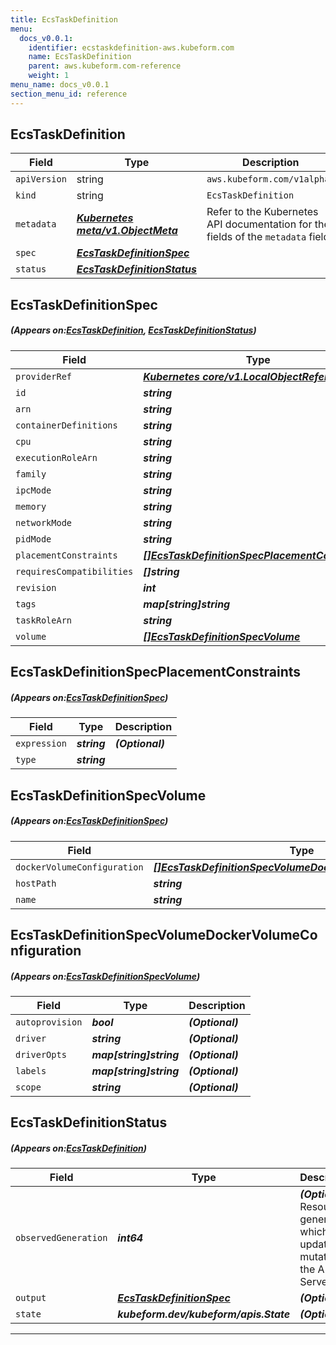 ```yaml
---
title: EcsTaskDefinition
menu:
  docs_v0.0.1:
    identifier: ecstaskdefinition-aws.kubeform.com
    name: EcsTaskDefinition
    parent: aws.kubeform.com-reference
    weight: 1
menu_name: docs_v0.0.1
section_menu_id: reference
---
```


## EcsTaskDefinition
| Field | Type | Description |
| ------ | ----- | ----------- |
| `apiVersion` | string | `aws.kubeform.com/v1alpha1` |
|    `kind` | string | `EcsTaskDefinition` |
| `metadata` | ***[Kubernetes meta/v1.ObjectMeta](https://kubernetes.io/docs/reference/generated/kubernetes-api/v1.13/#objectmeta-v1-meta)***|Refer to the Kubernetes API documentation for the fields of the `metadata` field.|
| `spec` | ***[EcsTaskDefinitionSpec](#EcsTaskDefinitionSpec)***||
| `status` | ***[EcsTaskDefinitionStatus](#EcsTaskDefinitionStatus)***||
## EcsTaskDefinitionSpec
##### (Appears on:[EcsTaskDefinition](#EcsTaskDefinition), [EcsTaskDefinitionStatus](#EcsTaskDefinitionStatus))
| Field | Type | Description |
| ------ | ----- | ----------- |
| `providerRef` | ***[Kubernetes core/v1.LocalObjectReference](https://kubernetes.io/docs/reference/generated/kubernetes-api/v1.13/#localobjectreference-v1-core)***||
| `id` | ***string***||
| `arn` | ***string***| ***(Optional)*** |
| `containerDefinitions` | ***string***||
| `cpu` | ***string***| ***(Optional)*** |
| `executionRoleArn` | ***string***| ***(Optional)*** |
| `family` | ***string***||
| `ipcMode` | ***string***| ***(Optional)*** |
| `memory` | ***string***| ***(Optional)*** |
| `networkMode` | ***string***| ***(Optional)*** |
| `pidMode` | ***string***| ***(Optional)*** |
| `placementConstraints` | ***[[]EcsTaskDefinitionSpecPlacementConstraints](#EcsTaskDefinitionSpecPlacementConstraints)***| ***(Optional)*** |
| `requiresCompatibilities` | ***[]string***| ***(Optional)*** |
| `revision` | ***int***| ***(Optional)*** |
| `tags` | ***map[string]string***| ***(Optional)*** |
| `taskRoleArn` | ***string***| ***(Optional)*** |
| `volume` | ***[[]EcsTaskDefinitionSpecVolume](#EcsTaskDefinitionSpecVolume)***| ***(Optional)*** |
## EcsTaskDefinitionSpecPlacementConstraints
##### (Appears on:[EcsTaskDefinitionSpec](#EcsTaskDefinitionSpec))
| Field | Type | Description |
| ------ | ----- | ----------- |
| `expression` | ***string***| ***(Optional)*** |
| `type` | ***string***||
## EcsTaskDefinitionSpecVolume
##### (Appears on:[EcsTaskDefinitionSpec](#EcsTaskDefinitionSpec))
| Field | Type | Description |
| ------ | ----- | ----------- |
| `dockerVolumeConfiguration` | ***[[]EcsTaskDefinitionSpecVolumeDockerVolumeConfiguration](#EcsTaskDefinitionSpecVolumeDockerVolumeConfiguration)***| ***(Optional)*** |
| `hostPath` | ***string***| ***(Optional)*** |
| `name` | ***string***||
## EcsTaskDefinitionSpecVolumeDockerVolumeConfiguration
##### (Appears on:[EcsTaskDefinitionSpecVolume](#EcsTaskDefinitionSpecVolume))
| Field | Type | Description |
| ------ | ----- | ----------- |
| `autoprovision` | ***bool***| ***(Optional)*** |
| `driver` | ***string***| ***(Optional)*** |
| `driverOpts` | ***map[string]string***| ***(Optional)*** |
| `labels` | ***map[string]string***| ***(Optional)*** |
| `scope` | ***string***| ***(Optional)*** |
## EcsTaskDefinitionStatus
##### (Appears on:[EcsTaskDefinition](#EcsTaskDefinition))
| Field | Type | Description |
| ------ | ----- | ----------- |
| `observedGeneration` | ***int64***| ***(Optional)*** Resource generation, which is updated on mutation by the API Server.|
| `output` | ***[EcsTaskDefinitionSpec](#EcsTaskDefinitionSpec)***| ***(Optional)*** |
| `state` | ***kubeform.dev/kubeform/apis.State***| ***(Optional)*** |
---
